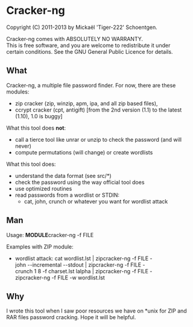 Cracker-ng
==========

Copyright (C) 2011-2013 by Mickaël 'Tiger-222' Schoentgen.

Cracker-ng comes with ABSOLUTELY NO WARRANTY.  
This is free software, and you are welcome to redistribute it under   
certain conditions. See the GNU General Public Licence for details.  


What
----

Cracker-ng, a multiple file password finder.
For now, there are these modules:

* zip cracker (zip, winzip, apm, ipa, and all zip based files),
* ccrypt cracker (cpt, antigift) [from the 2nd version (1.1) to the latest (1.10), 1.0 is buggy]

What this tool does **not**:

* call a tierce tool like unrar or unzip to check the password (and will never)
* compute permutations (will change) or create wordlists

What this tool does:

* understand the data format (see src/*)
* check the password using the way official tool does
* use optimized routines
* read passwords from a wordlist or STDIN:
	- cat, john, crunch or whatever you want for wordlist attack


Man
---

Usage: **MODULE**cracker-ng -f FILE

Examples with ZIP module:

* wordlist attack: 
	cat wordlist.lst | zipcracker-ng -f FILE  -  
	john --incremental --stdout | zipcracker-ng -f FILE -  
	crunch 1 8 -f charset.lst lalpha | zipcracker-ng -f FILE -  
	zipcracker-ng -f FILE -w wordlist.lst

Why
---

I wrote this tool when I saw poor resources we have on *unix for ZIP and  
RAR files password cracking. Hope it will be helpful.
